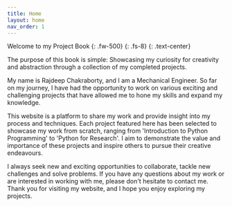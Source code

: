```yaml
---
title: Home
layout: home
nav_order: 1
---
```


Welcome to my Project Book
{: .fw-500}
{: .fs-8}
{: .text-center}


The purpose of this book is simple: Showcasing my curiosity for creativity and abstraction through a collection of my completed projects. 

My name is Rajdeep Chakraborty, and I am a Mechanical Engineer. So far on my journey, I have had the opportunity to work on various exciting and challenging projects that have allowed me to hone my skills and expand my knowledge.

This website is a platform to share my work and provide insight into my process and techniques. Each project featured here has been selected to showcase my work from scratch, ranging from 'Introduction to Python Programming' to 'Python for Research'. I aim to demonstrate the value and importance of these projects and inspire others to pursue their creative endeavours.

I always seek new and exciting opportunities to collaborate, tackle new challenges and solve problems. If you have any questions about my work or are interested in working with me, please don't hesitate to contact me. Thank you for visiting my website, and I hope you enjoy exploring my projects.
